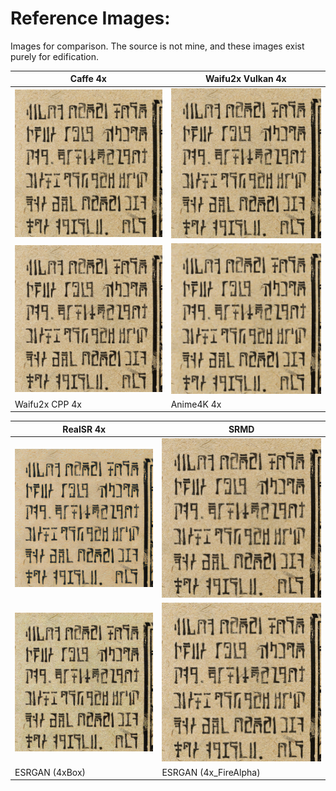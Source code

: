 # Reference Images:
Images for comparison. The source is not mine, and these images exist purely for edification.
   
Caffe 4x | Waifu2x Vulkan 4x
---------|----------
<img class="header" src="https://github.com/WalkerMx/DemoImages/blob/master/References/Caffe4x.png">|<img src="https://github.com/WalkerMx/DemoImages/blob/master/References/WaifuVulkan4x.png">
<img src="https://github.com/WalkerMx/DemoImages/blob/master/References/WaifuCPP4x.png">|<img src="https://github.com/WalkerMx/DemoImages/blob/master/References/Anime4K4x.png">
Waifu2x CPP 4x| Anime4K 4x
  

RealSR 4x | SRMD
---------|----------
<img src="https://github.com/WalkerMx/DemoImages/blob/master/References/RealSR4x.png">|<img src="https://github.com/WalkerMx/DemoImages/blob/master/References/SRMD4x.png">
<img src="https://github.com/WalkerMx/DemoImages/blob/master/References/ESRGAN4xBox.png">|<img src="https://github.com/WalkerMx/DemoImages/blob/master/References/ESRGAN4xFireAlpha.png">
  ESRGAN (4xBox) | ESRGAN (4x_FireAlpha)

